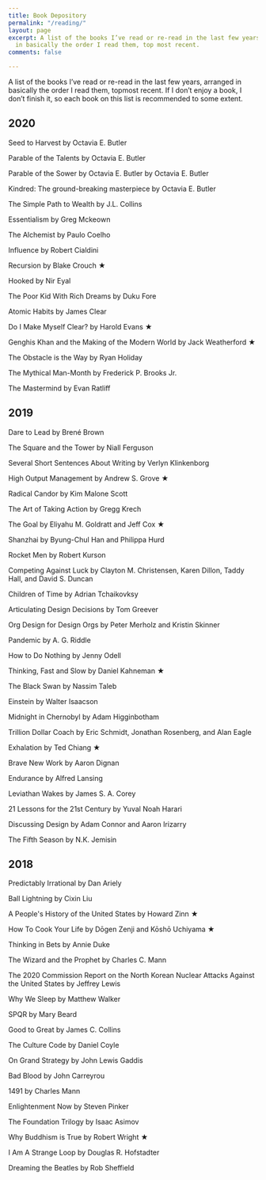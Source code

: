 ```yaml
---
title: Book Depository
permalink: "/reading/"
layout: page
excerpt: A list of the books I’ve read or re-read in the last few years, arranged
  in basically the order I read them, top most recent.
comments: false

---
```

A list of the books I’ve read or re-read in the last few years, arranged in basically the order I read them, topmost recent. If I don’t enjoy a book, I don’t finish it, so each book on this list is recommended to some extent.

## 2020

Seed to Harvest by Octavia E. Butler

Parable of the Talents by Octavia E. Butler

Parable of the Sower by Octavia E. Butler by Octavia E. Butler

Kindred: The ground-breaking masterpiece by Octavia E. Butler

The Simple Path to Wealth by J.L. Collins

Essentialism by Greg Mckeown

The Alchemist by Paulo Coelho

Influence by Robert Cialdini

Recursion by Blake Crouch ★

Hooked by Nir Eyal

The Poor Kid With Rich Dreams by Duku Fore

Atomic Habits by James Clear

Do I Make Myself Clear? by Harold Evans ★

Genghis Khan and the Making of the Modern World by Jack Weatherford ★

The Obstacle is the Way by Ryan Holiday

The Mythical Man-Month by Frederick P. Brooks Jr.

The Mastermind by Evan Ratliff

## 2019

Dare to Lead by Brené Brown

The Square and the Tower by Niall Ferguson

Several Short Sentences About Writing by Verlyn Klinkenborg

High Output Management by Andrew S. Grove ★

Radical Candor by Kim Malone Scott

The Art of Taking Action by Gregg Krech

The Goal by Eliyahu M. Goldratt and Jeff Cox ★

Shanzhai by Byung-Chul Han and Philippa Hurd

Rocket Men by Robert Kurson

Competing Against Luck by Clayton M. Christensen, Karen Dillon, Taddy Hall, and David S. Duncan

Children of Time by Adrian Tchaikovksy

Articulating Design Decisions by Tom Greever

Org Design for Design Orgs by Peter Merholz and Kristin Skinner

Pandemic by A. G. Riddle

How to Do Nothing by Jenny Odell

Thinking, Fast and Slow by Daniel Kahneman ★

The Black Swan by Nassim Taleb

Einstein by Walter Isaacson

Midnight in Chernobyl by Adam Higginbotham

Trillion Dollar Coach by Eric Schmidt, Jonathan Rosenberg, and Alan Eagle

Exhalation by Ted Chiang ★

Brave New Work by Aaron Dignan

Endurance by Alfred Lansing

Leviathan Wakes by James S. A. Corey

21 Lessons for the 21st Century by Yuval Noah Harari

Discussing Design by Adam Connor and Aaron Irizarry

The Fifth Season by N.K. Jemisin

## 2018

Predictably Irrational by Dan Ariely

Ball Lightning by Cixin Liu

A People's History of the United States by Howard Zinn ★

How To Cook Your Life by Dōgen Zenji and Kōshō Uchiyama ★

Thinking in Bets by Annie Duke

The Wizard and the Prophet by Charles C. Mann

The 2020 Commission Report on the North Korean Nuclear Attacks Against the United States by Jeffrey Lewis

Why We Sleep by Matthew Walker

SPQR by Mary Beard

Good to Great by James C. Collins

The Culture Code by Daniel Coyle

On Grand Strategy by John Lewis Gaddis

Bad Blood by John Carreyrou

1491 by Charles Mann

Enlightenment Now by Steven Pinker

The Foundation Trilogy by Isaac Asimov

Why Buddhism is True by Robert Wright ★

I Am A Strange Loop by Douglas R. Hofstadter

Dreaming the Beatles by Rob Sheffield
